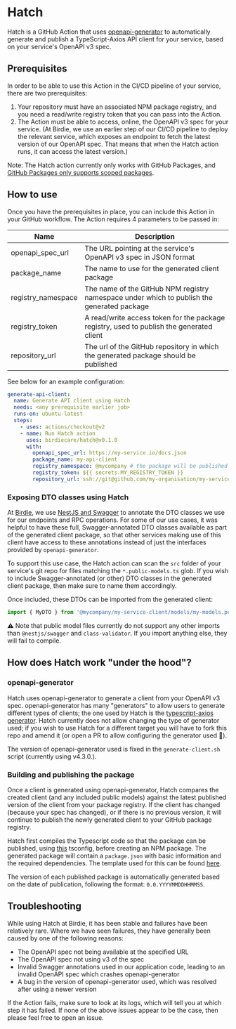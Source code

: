 # Hatch

Hatch is a GitHub Action that uses [openapi-generator](https://github.com/OpenAPITools/openapi-generator) to automatically generate and publish a TypeScript-Axios API client for your service, based on your service's OpenAPI v3 spec.

## Prerequisites

In order to be able to use this Action in the CI/CD pipeline of your service, there are two prerequisites:

1. Your repository must have an associated NPM package registry, and you need a read/write registry token that you can pass into the Action.
2. The Action must be able to access, online, the OpenAPI v3 spec for your service. (At Birdie, we use an earlier step of our CI/CD pipeline to deploy the relevant service, which exposes an endpoint to fetch the latest version of our OpenAPI spec. That means that when the Hatch action runs, it can access the latest version.)


Note: The Hatch action currently only works with GitHub Packages, and [GitHub Packages only supports scoped packages](https://docs.github.com/en/free-pro-team@latest/packages/using-github-packages-with-your-projects-ecosystem/configuring-npm-for-use-with-github-packages#publishing-a-package).

## How to use


Once you have the prerequisites in place, you can include this Action in your GitHub workflow. The Action requires 4 parameters to be passed in:

| Name               | Description                                                                                |
| ------------------ | ------------------------------------------------------------------------------------------ |
| openapi_spec_url   | The URL pointing at the service's OpenAPI v3 spec in JSON format                           |
| package_name       | The name to use for the generated client package                                           |
| registry_namespace | The name of the GitHub NPM registry namespace under which to publish the generated package |
| registry_token     | A read/write access token for the package registry, used to publish the generated client   |
| repository_url     | The url of the GitHub repository in which the generated package should be published        |

See below for an example configuration:

```yaml
generate-api-client:
  name: Generate API client using Hatch
  needs: <any prerequisite earlier job>
  runs-on: ubuntu-latest
  steps:
    - uses: actions/checkout@v2
    - name: Run Hatch action
      uses: birdiecare/hatch@v0.1.0 
      with:
        openapi_spec_url: https://my-service.io/docs.json
        package_name: my-api-client
        registry_namespace: @mycompany # the package will be published under @mycompany/my-api-client
        registry_token: ${{ secrets.MY_REGISTRY_TOKEN }}
        repository_url: ssh://git@github.com/my-organisation/my-service.git # the package will be published as part of this repo
```

### Exposing DTO classes using Hatch

At [Birdie](https://birdie.care), we use [NestJS and Swagger](https://docs.nestjs.com/openapi/introduction) to annotate the DTO classes we use for our endpoints and RPC operations. For some of our use cases, it was helpful to have these full, Swagger-annotated DTO classes available as part of the generated client package, so that other services making use of this client have access to these annotations instead of just the interfaces provided by `openapi-generator`.

To support this use case, the Hatch action can scan the `src` folder of your service's git repo for files matching the `*.public-models.ts` glob. If you wish to include Swagger-annotated (or other) DTO classes in the generated client package, then make sure to name them accordingly.

Once included, these DTOs can be imported from the generated client:


```ts
import { MyDTO } from '@mycompany/my-service-client/models/my-models.public-models';
```
⚠️  Note that public model files currently do not support any other imports than `@nestjs/swagger` and `class-validator`. If you import anything else, they will fail to compile.

## How does Hatch work "under the hood"?

### openapi-generator
Hatch uses openapi-generator to generate a client from your OpenAPI v3 spec. openapi-generator has many "generators" to allow users to generate different types of clients; the one used by Hatch is the [typescript-axios generator](https://openapi-generator.tech/docs/generators/typescript-axios). Hatch currently does not allow changing the type of generator used; if you wish to use Hatch for a different target you will have to fork this repo and amend it (or open a PR to allow configuring the generator used 🤩).

The version of openapi-generator used is fixed in the `generate-client.sh` script (currently using v4.3.0.).

### Building and publishing the package
Once a client is generated using openapi-generator, Hatch compares the created client (and any included public models) against the latest published version of the client from your package registry. If the client has changed (because your spec has changed), or if there is no previous version, it will continue to publish the newly generated client to your GitHub package registry.

Hatch first compiles the Typescript code so that the package can be published, using [this](templates/tsconfig.json) tsconfig, before creating an NPM package. The generated package will contain a `package.json` with basic information and the required dependencies. The template used for this can be found [here](templates/package.json.template). 

The version of each published package is automatically generated based on the date of publication, following the format: `0.0.YYYYMMDDHHMMSS`. 

## Troubleshooting

While using Hatch at Birdie, it has been stable and failures have been relatively rare. Where we have seen failures, they have generally been caused by one of the following reasons:

- The OpenAPI spec not being available at the specified URL
- The OpenAPI spec not using v3 of the spec
- Invalid Swagger annotations used in our application code, leading to an invalid OpenAPI spec which crashes openapi-generator
- A bug in the version of openapi-generator used, which was resolved after using a newer version

If the Action fails, make sure to look at its logs, which will tell you at which step it has failed. If none of the above issues appear to be the case, then please feel free to open an issue.
